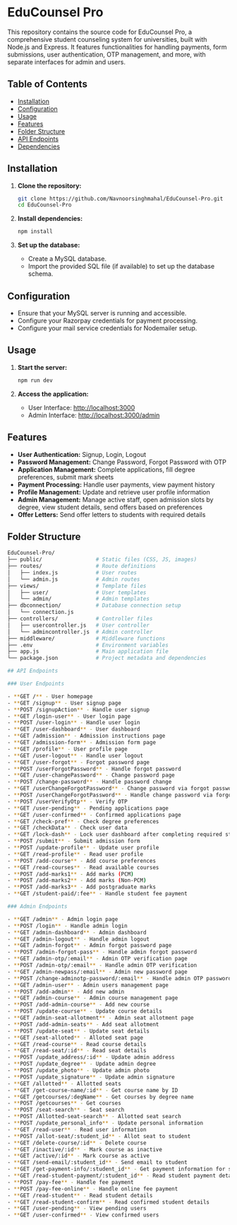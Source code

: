 # EduCounsel Pro

This repository contains the source code for EduCounsel Pro, a comprehensive student counseling system for universities, built with Node.js and Express. It features functionalities for handling payments, form submissions, user authentication, OTP management, and more, with separate interfaces for admin and users.

## Table of Contents

- [Installation](#installation)
- [Configuration](#configuration)
- [Usage](#usage)
- [Features](#features)
- [Folder Structure](#folder-structure)
- [API Endpoints](#api-endpoints)
- [Dependencies](#dependencies)

## Installation

1. **Clone the repository:**
    ```sh
    git clone https://github.com/Navnoorsinghmahal/EduCounsel-Pro.git
    cd EduCounsel-Pro
    ```

2. **Install dependencies:**
    ```sh
    npm install
    ```

3. **Set up the database:**
    - Create a MySQL database.
    - Import the provided SQL file (if available) to set up the database schema.

## Configuration

- Ensure that your MySQL server is running and accessible.
- Configure your Razorpay credentials for payment processing.
- Configure your mail service credentials for Nodemailer setup.

## Usage

1. **Start the server:**
    ```sh
    npm run dev
    ```

2. **Access the application:**
    - User Interface: [http://localhost:3000](http://localhost:3000)
    - Admin Interface: [http://localhost:3000/admin](http://localhost:3000/admin)

## Features

- **User Authentication:** Signup, Login, Logout
- **Password Management:** Change Password, Forgot Password with OTP
- **Application Management:** Complete applications, fill degree preferences, submit mark sheets
- **Payment Processing:** Handle user payments, view payment history
- **Profile Management:** Update and retrieve user profile information
- **Admin Management:** Manage active staff, open admission slots by degree, view student details, send offers based on preferences
- **Offer Letters:** Send offer letters to students with required details

## Folder Structure

```bash
EduCounsel-Pro/
├── public/                 # Static files (CSS, JS, images)
├── routes/                 # Route definitions
│   ├── index.js            # User routes
│   └── admin.js            # Admin routes
├── views/                  # Template files
│   ├── user/               # User templates
│   └── admin/              # Admin templates
├── dbconnection/           # Database connection setup
│   └── connection.js
├── controllers/            # Controller files
│   ├── usercontroller.js   # User controller
│   └── admincontroller.js  # Admin controller
├── middleware/             # Middleware functions
├── .env                    # Environment variables
├── app.js                  # Main application file
└── package.json            # Project metadata and dependencies

## API Endpoints

### User Endpoints

- **GET /** - User homepage
- **GET /signup** - User signup page
- **POST /signupAction** - Handle user signup
- **GET /login-user** - User login page
- **POST /user-login** - Handle user login
- **GET /user-dashboard** - User dashboard
- **GET /admission** - Admission instructions page
- **GET /admission-form** - Admission form page
- **GET /profile** - User profile page
- **GET /user-logout** - Handle user logout
- **GET /user-forgot** - Forgot password page
- **POST /userForgotPassword** - Handle forgot password
- **GET /user-changePassword** - Change password page
- **POST /change-password** - Handle password change
- **GET /userChangeForgotPassword** - Change password via forgot password
- **POST /userChangeForgotPassword** - Handle change password via forgot password
- **POST /userVerifyOtp** - Verify OTP
- **GET /user-pending** - Pending applications page
- **GET /user-confirmed** - Confirmed applications page
- **GET /check-pref** - Check degree preferences
- **GET /checkData** - Check user data
- **GET /lock-dash** - Lock user dashboard after completing required steps
- **POST /submit** - Submit admission form
- **POST /update-profile** - Update user profile
- **GET /read-profile** - Read user profile
- **POST /add-course** - Add course preferences
- **GET /read-courses** - Read available courses
- **POST /add-marks1** - Add marks (PCM)
- **POST /add-marks2** - Add marks (Non-PCM)
- **POST /add-marks3** - Add postgraduate marks
- **GET /student-paid/:fee** - Handle student fee payment

### Admin Endpoints

- **GET /admin** - Admin login page
- **POST /login** - Handle admin login
- **GET /admin-dashboard** - Admin dashboard
- **GET /admin-logout** - Handle admin logout
- **GET /admin-forgot** - Admin forgot password page
- **POST /admin-forgot-pass** - Handle admin forgot password
- **GET /admin-otp/:email** - Admin OTP verification page
- **POST /admin-otp/:email** - Handle admin OTP verification
- **GET /admin-newpass/:email** - Admin new password page
- **POST /change-adminotp-password/:email** - Handle admin OTP password change
- **GET /admin-user** - Admin users management page
- **POST /add-admin** - Add new admin
- **GET /admin-course** - Admin course management page
- **POST /add-admin-course** - Add new course
- **POST /update-course** - Update course details
- **GET /admin-seat-allotment** - Admin seat allotment page
- **POST /add-admin-seats** - Add seat allotment
- **POST /update-seat** - Update seat details
- **GET /seat-alloted** - Alloted seat page
- **GET /read-course** - Read course details
- **GET /read-seat/:id** - Read seat details
- **POST /update_address/:id** - Update admin address
- **POST /update_degree** - Update admin degree
- **POST /update_photo** - Update admin photo
- **POST /update_signature** - Update admin signature
- **GET /allotted** - Allotted seats
- **GET /get-course-name/:id** - Get course name by ID
- **GET /getcourses/:degName** - Get courses by degree name
- **POST /getcourses** - Get courses
- **POST /seat-search** - Seat search
- **POST /Allotted-seat-search** - Allotted seat search
- **POST /update_personal_info** - Update personal information
- **GET /read-user** - Read user information
- **POST /allot-seat/:student_id** - Allot seat to student
- **GET /delete-course/:id** - Delete course
- **GET /inactive/:id** - Mark course as inactive
- **GET /active/:id** - Mark course as active
- **GET /send-email/:student_id** - Send email to student
- **GET /get-payment-info/:student_id** - Get payment information for student
- **GET /read-student-payment/:student_id** - Read student payment details
- **POST /pay-fee** - Handle fee payment
- **POST /pay-fee-online** - Handle online fee payment
- **GET /read-student** - Read student details
- **GET /read-student-confirm** - Read confirmed student details
- **GET /user-pending** - View pending users
- **GET /user-confirmed** - View confirmed users
